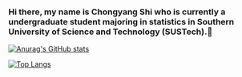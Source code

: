 ### Hi there, my name is Chongyang Shi who is currently a undergraduate student majoring in statistics in Southern University of Science and Technology (SUSTech).👋

[![Anurag's GitHub stats](https://github-readme-stats.vercel.app/api?username=AronYoung414)](https://github.com/anuraghazra/github-readme-stats)

[![Top Langs](https://github-readme-stats.vercel.app/api/top-langs/?username=AronYoung414)](https://github.com/anuraghazra/github-readme-stats)

<!--
**AronYoung414/AronYoung414** is a ✨ _special_ ✨ repository because its `README.md` (this file) appears on your GitHub profile.

Here are some ideas to get you started:

- 🔭 I’m currently working on ...
- 🌱 I’m currently learning ...
- 👯 I’m looking to collaborate on ...
- 🤔 I’m looking for help with ...
- 💬 Ask me about ...
- 📫 How to reach me: ...
- 😄 Pronouns: ...
- ⚡ Fun fact: ...
-->
